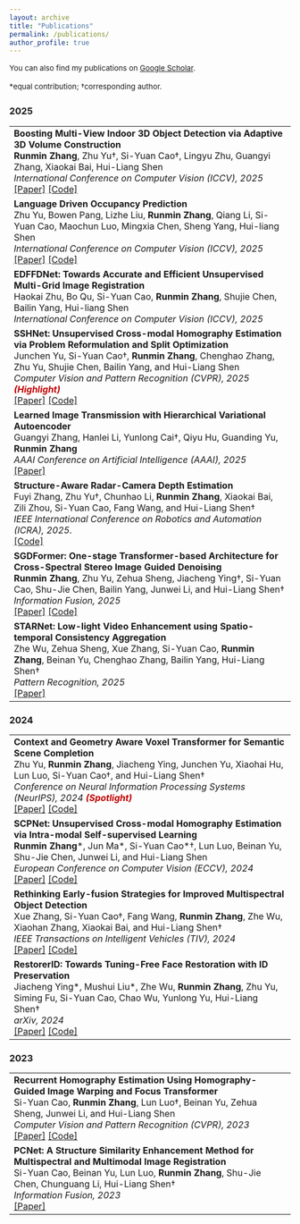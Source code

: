 ```yaml
---
layout: archive
title: "Publications"
permalink: /publications/
author_profile: true
---
```


<p style="font-size: 0.95em; line-height: 1.5; margin-bottom: 5px;">
You can also find my publications on <a href="https://scholar.google.com/citations?user=l5pK7NwAAAAJ&hl=en" target="_blank" rel="noopener noreferrer">Google Scholar</a>.
</p>
<p style="font-size: 0.95em; line-height: 1.5; margin-bottom: 5px;">
*equal contribution; †corresponding author.
</p>

### 2025
<table style="border: none; width: 100%;">
  <tr>
    <td style="border: none;">
      <b>Boosting Multi-View Indoor 3D Object Detection via Adaptive 3D Volume Construction</b><br>
      <b>Runmin Zhang</b>, Zhu Yu†, Si-Yuan Cao†, Lingyu Zhu, Guangyi Zhang, Xiaokai Bai, Hui-Liang Shen<br>
      <em>International Conference on Computer Vision (ICCV), 2025</em><br>
      <a href="https://arxiv.org/abs/2507.18331">[Paper]</a>
      <a href="https://github.com/RM-Zhang/SGCDet">[Code]</a>
    </td>
  </tr>
  <tr>
    <td style="border: none;">
      <b>Language Driven Occupancy Prediction</b><br>
      Zhu Yu, Bowen Pang, Lizhe Liu, <b>Runmin Zhang</b>, Qiang Li, Si-Yuan Cao, Maochun Luo, Mingxia Chen, Sheng Yang, Hui-liang Shen<br>
      <em>International Conference on Computer Vision (ICCV), 2025</em><br>
      <a href="https://arxiv.org/abs/2411.16072">[Paper]</a>
      <a href="https://github.com/pkqbajng/LOcc">[Code]</a>
    </td>
  </tr>
  <tr>
    <td style="border: none;">
      <b>EDFFDNet: Towards Accurate and Efficient Unsupervised Multi-Grid Image Registration</b><br>
      Haokai Zhu, Bo Qu, Si-Yuan Cao, <b>Runmin Zhang</b>, Shujie Chen, Bailin Yang, Hui-liang Shen<br>
      <em>International Conference on Computer Vision (ICCV), 2025</em><br>
    </td>
  </tr>
  <tr>
    <td style="border: none;">
      <b>SSHNet: Unsupervised Cross-modal Homography Estimation via Problem Reformulation and Split Optimization</b><br>
      Junchen Yu, Si-Yuan Cao†, <b>Runmin Zhang</b>, Chenghao Zhang, Zhu Yu, Shujie Chen, Bailin Yang, and Hui-Liang Shen<br>
      <em>Computer Vision and Pattern Recognition (CVPR), 2025 <span style="color: #C00000; font-weight: bold;">(Highlight)</span></em><br>
      <a href="https://arxiv.org/abs/2409.17993#:~:text=SSHNet%20reformulates%20the%20unsupervised%20cross-modal%20homography%20estimation%20into,homography%20estimation%20network%20and%20a%20modality%20transfer%20network.">[Paper]</a>
      <a href="https://github.com/Junchen-Yu/SSHNet">[Code]</a>
    </td>
  </tr>
  <tr>
    <td style="border: none;">
      <b>Learned Image Transmission with Hierarchical Variational Autoencoder</b><br>
      Guangyi Zhang, Hanlei Li, Yunlong Cai†, Qiyu Hu, Guanding Yu, <b>Runmin Zhang</b><br>
      <em>AAAI Conference on Artificial Intelligence (AAAI), 2025</em><br>
      <a href="https://ojs.aaai.org/index.php/AAAI/article/view/33442">[Paper]</a>
    </td>
  </tr>
  <tr>
    <td style="border: none;">
      <b>Structure-Aware Radar-Camera Depth Estimation</b><br>
      Fuyi Zhang, Zhu Yu†, Chunhao Li, <b>Runmin Zhang</b>, Xiaokai Bai, Zili Zhou, Si-Yuan Cao, Fang Wang, and Hui-Liang Shen†<br>
      <em>IEEE International Conference on Robotics and Automation (ICRA), 2025.</em><br>
      <a href="https://github.com/FreyZhangYeh/SA-RCD">[Code]</a>
    </td>
  </tr>
  <tr>
    <td style="border: none;">
      <b>SGDFormer: One-stage Transformer-based Architecture for Cross-Spectral Stereo Image Guided Denoising</b><br>
      <b>Runmin Zhang</b>, Zhu Yu, Zehua Sheng, Jiacheng Ying†, Si-Yuan Cao, Shu-Jie Chen, Bailin Yang, Junwei Li, and Hui-Liang Shen†<br>
      <em>Information Fusion, 2025</em><br>
      <a href="https://www.sciencedirect.com/science/article/pii/S1566253524003816">[Paper]</a>
      <a href="https://github.com/RM-Zhang/SGDFormer">[Code]</a>
    </td>
  </tr>
  <tr>
    <td style="border: none;">
      <b>STARNet: Low-light Video Enhancement using Spatio-temporal Consistency Aggregation</b><br>
      Zhe Wu, Zehua Sheng, Xue Zhang, Si-Yuan Cao, <b>Runmin Zhang</b>, Beinan Yu, Chenghao Zhang, Bailin Yang, Hui-Liang Shen†<br>
      <em>Pattern Recognition, 2025</em><br>
      <a href="https://www.sciencedirect.com/science/article/abs/pii/S0031320324009312">[Paper]</a>
    </td>
  </tr>
</table>

### 2024
<table style="border: none; width: 100%;">
  <tr>
    <td style="border: none;">
      <b>Context and Geometry Aware Voxel Transformer for Semantic Scene Completion</b><br>
      Zhu Yu, <b>Runmin Zhang</b>, Jiacheng Ying, Junchen Yu, Xiaohai Hu, Lun Luo, Si-Yuan Cao†, and Hui-Liang Shen†<br>
      <em>Conference on Neural Information Processing Systems (NeurIPS), 2024 <span style="color: #C00000; font-weight: bold;">(Spotlight)</span></em><br>
      <a href="https://arxiv.org/abs/2405.13675">[Paper]</a>
      <a href="https://github.com/pkqbajng/CGFormer">[Code]</a>
    </td>
  </tr>
  <tr>
    <td style="border: none;">
      <b>SCPNet: Unsupervised Cross-modal Homography Estimation via Intra-modal Self-supervised Learning</b><br>
      <b>Runmin Zhang</b>*, Jun Ma*, Si-Yuan Cao*†, Lun Luo, Beinan Yu, Shu-Jie Chen, Junwei Li, and Hui-Liang Shen<br>
      <em>European Conference on Computer Vision (ECCV), 2024</em><br>
      <a href="https://arxiv.org/abs/2407.08148">[Paper]</a>
      <a href="https://github.com/RM-Zhang/SCPNet">[Code]</a>
    </td>
  </tr>
  <tr>
    <td style="border: none;">
      <b>Rethinking Early-fusion Strategies for Improved Multispectral Object Detection</b><br>
      Xue Zhang, Si-Yuan Cao†, Fang Wang, <b>Runmin Zhang</b>, Zhe Wu, Xiaohan Zhang, Xiaokai Bai, and Hui-Liang Shen†<br>
      <em>IEEE Transactions on Intelligent Vehicles (TIV), 2024</em><br>
      <a href="https://ieeexplore.ieee.org/document/10681477">[Paper]</a>
      <a href="https://github.com/XueZ-phd/Efficient-RGB-T-Early-Fusion-Detection">[Code]</a>
    </td>
  </tr>
  <tr>
    <td style="border: none;">
      <b>RestorerID: Towards Tuning-Free Face Restoration with ID Preservation</b><br>
      Jiacheng Ying*, Mushui Liu*, Zhe Wu, <b>Runmin Zhang</b>, Zhu Yu, Siming Fu, Si-Yuan Cao, Chao Wu, Yunlong Yu, Hui-Liang Shen†<br>
      <em>arXiv, 2024</em><br>
      <a href="https://arxiv.org/abs/2411.14125">[Paper]</a>
      <a href="https://github.com/YingJiacheng/RestorerID">[Code]</a>
    </td>
  </tr>
</table>

### 2023
<table style="border: none; width: 100%;">
  <tr>
    <td style="border: none;">
      <b>Recurrent Homography Estimation Using Homography-Guided Image Warping and Focus Transformer</b><br>
      Si-Yuan Cao, <b>Runmin Zhang</b>, Lun Luo†, Beinan Yu, Zehua Sheng, Junwei Li, and Hui-Liang Shen<br>
      <em>Computer Vision and Pattern Recognition (CVPR), 2023</em><br>
      <a href="https://openaccess.thecvf.com/content/CVPR2023/html/Cao_Recurrent_Homography_Estimation_Using_Homography-Guided_Image_Warping_and_Focus_Transformer_CVPR_2023_paper.html">[Paper]</a>
      <a href="https://github.com/imdumpl78/RHWF">[Code]</a>
    </td>
  </tr>
  <tr>
    <td style="border: none;">
      <b>PCNet: A Structure Similarity Enhancement Method for Multispectral and Multimodal Image Registration</b><br>
      Si-Yuan Cao, Beinan Yu, Lun Luo, <b>Runmin Zhang</b>, Shu-Jie Chen, Chunguang Li, Hui-Liang Shen†<br>
      <em>Information Fusion, 2023</em><br>
      <a href="https://www.sciencedirect.com/science/article/abs/pii/S1566253523000441">[Paper]</a>
    </td>
  </tr>
</table>